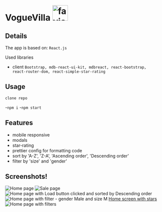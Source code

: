 # VogueVilla <img src="https://github.com/tsvetelinkitanski/product-listing-page/assets/106109735/fa8fc94d-7530-4705-b301-5ec9a72db8e3" alt="favicon" width="50" height="50">

## Details

The app is based on: `React.js`

Used libraries

- client `Bootstrap, mdb-react-ui-kit, mdbreact, react-bootstrap, react-router-dom, react-simple-star-rating`

## Usage

`clone repo`

-`npm i`
-`npm start`

## Features

- mobile responsive
- modals
- star-rating
- prettier config for formatting code
- sort by 'A-Z', 'Z-A', 'Ascending order', 'Descending order'
- filter by 'size' and 'gender'





## Screenshots!
![Home page](https://github.com/tsvetelinkitanski/product-listing-page/assets/106109735/67ca5bb8-7e63-464d-abbd-19d973136d86)
![Sale page](https://github.com/tsvetelinkitanski/product-listing-page/assets/106109735/577a1e6c-8c76-4770-8bdf-4aa197740db6)
![Home page with Load button clicked and sorted by Descending order](https://github.com/tsvetelinkitanski/product-listing-page/assets/106109735/44f35df7-5a24-4ca6-85da-d27a75d0d396)
![Home page with filter - gender Male and size M](https://github.com/tsvetelinkitanski/product-listing-page/assets/106109735/03130c6a-5196-4141-8cb8-291453b113e4)
[Home screen with stars](https://github.com/tsvetelinkitanski/product-listing-page/assets/106109735/e33cd4b6-18df-4797-83d7-8fbf0aa31c88)
![Home page with filters](https://github.com/tsvetelinkitanski/product-listing-page/assets/106109735/87eb9d1a-5da5-4718-b6ca-57c00e5608d4)

